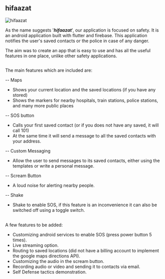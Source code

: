## **hifaazat** 
![hifaazat](https://i.postimg.cc/TwJPg5LN/Logo.jpg)

As the name suggests '***hifaazat***', our application is focused on safety. It is an android application built with flutter and firebase. This application notifies the user's saved contacts or the police in case of any danger.

The aim was to create an app that is easy to use and has all the useful features in one place, unlike other safety applications.
##
The main features which are included are:

  -- Maps
- Shows your current location and the saved locations (if you have any stored)
- Shows the markers for nearby hospitals, train stations, police stations, and many more public places

 -- SOS button
- Calls your first saved contact (or if you does not have any saved, it will call 101)
- At the same time it will send a message to all the saved contacts with your address.

-- Custom Messaging
- Allow the user to send messages to its saved contacts, either using the templates or write a personal message.

-- Scream Button
- A loud noise for alerting nearby people.

-- Shake
- Shake to enable SOS, if this feature is an inconvenience it can also be switched off using a toggle switch.
##
A few features to be added: 
- Customizing android services to enable SOS (press power button 5 times).
- Live streaming option.
- Routing to saved locations (did not have a billing account to implement the google maps directions API).
- Customizing the audio in the scream button.
- Recording audio or video and sending it to contacts via email.
- Self Defense tactics demonstration.